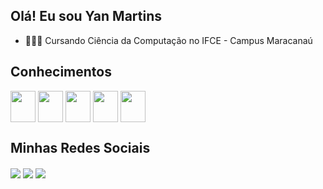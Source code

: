 ## Olá! Eu sou Yan Martins

- 👨🏼‍🎓 Cursando Ciência da Computação no IFCE - Campus Maracanaú
  
## Conhecimentos
<div style="display: inline-block">
  <img align = "center" height = "50" width = "40" padding-right = "30" src="https://cdn.jsdelivr.net/gh/devicons/devicon@latest/icons/html5/html5-original.svg"/>
  <img align = "center" height = "50" width = "40" padding-right = "30" src="https://cdn.jsdelivr.net/gh/devicons/devicon@latest/icons/css3/css3-original.svg"/>         
  <img align = "center" height = "50" width = "40" padding-right = "30" src="https://cdn.jsdelivr.net/gh/devicons/devicon@latest/icons/javascript/javascript-plain.svg"/>   
  <img align = "center" height = "50" width = "40" padding-right = "30" src="https://cdn.jsdelivr.net/gh/devicons/devicon@latest/icons/typescript/typescript-original.svg" />
  <img align = "center" height = "50" width = "40" padding-right = "30" src="https://cdn.jsdelivr.net/gh/devicons/devicon@latest/icons/react/react-original.svg" />
</div>

## Minhas Redes Sociais
<div>
  <a href="mailto:yanmartinss05@gmail.com" target="_blank"> <img align = "center" src = "https://img.shields.io/badge/Gmail-D14836?style=for-the-badge&logo=gmail&logoColor=white"></a>
  <a href="https://www.linkedin.com/in/yan-martins-50b460266/" target="_blank"> <img align = "center" src = "https://img.shields.io/badge/LinkedIn-0077B5?style=for-the-badge&logo=linkedin&logoColor=white"></a>
  <a href="https://www.instagram.com/_yanmartinss/" target="_blank"> <img align = "center" src = "https://img.shields.io/badge/Instagram-E4405F?style=for-the-badge&logo=instagram&logoColor=white"></a>
</div>

